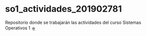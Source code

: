 # so1_actividades_201902781
Repositorio donde se trabajarán las actividades del curso Sistemas Operativos 1 🛸
